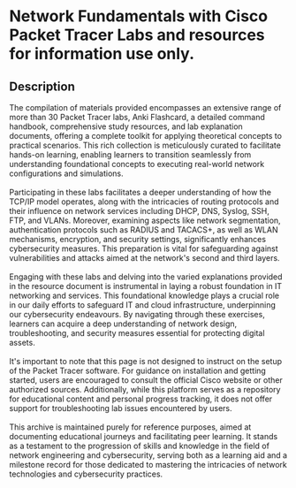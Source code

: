 <h1>Network Fundamentals with Cisco Packet Tracer Labs and resources for information use only.</h1>

<h2>Description</h2>
The compilation of materials provided encompasses an extensive range of more than 30 Packet Tracer labs, Anki Flashcard, a detailed command handbook, comprehensive study resources, and lab explanation documents, offering a complete toolkit for applying theoretical concepts to practical scenarios. This rich collection is meticulously curated to facilitate hands-on learning, enabling learners to transition seamlessly from understanding foundational concepts to executing real-world network configurations and simulations.
<br />
<br />
Participating in these labs facilitates a deeper understanding of how the TCP/IP model operates, along with the intricacies of routing protocols and their influence on network services including DHCP, DNS, Syslog, SSH, FTP, and VLANs. Moreover, examining aspects like network segmentation, authentication protocols such as RADIUS and TACACS+, as well as WLAN mechanisms, encryption, and security settings, significantly enhances cybersecurity measures. This preparation is vital for safeguarding against vulnerabilities and attacks aimed at the network's second and third layers.
<br />
<br />
Engaging with these labs and delving into the varied explanations provided in the resource document is instrumental in laying a robust foundation in IT networking and services. This foundational knowledge plays a crucial role in our daily efforts to safeguard IT and cloud infrastructure, underpinning our cybersecurity endeavours. By navigating through these exercises, learners can acquire a deep understanding of network design, troubleshooting, and security measures essential for protecting digital assets.
<br />
<br />
It's important to note that this page is not designed to instruct on the setup of the Packet Tracer software. For guidance on installation and getting started, users are encouraged to consult the official Cisco website or other authorized sources. Additionally, while this platform serves as a repository for educational content and personal progress tracking, it does not offer support for troubleshooting lab issues encountered by users.
<br />
<br />
This archive is maintained purely for reference purposes, aimed at documenting educational journeys and facilitating peer learning. It stands as a testament to the progression of skills and knowledge in the field of network engineering and cybersecurity, serving both as a learning aid and a milestone record for those dedicated to mastering the intricacies of network technologies and cybersecurity practices.
  
<br />
